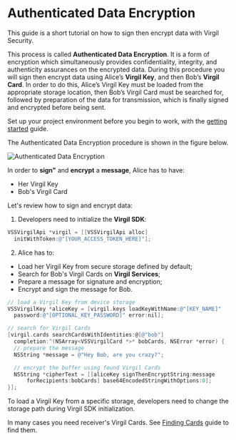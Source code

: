 # Authenticated Data Encryption

This guide is a short tutorial on how to sign then encrypt data with Virgil Security.

This process is called **Authenticated Data Encryption**. It is a form of encryption which simultaneously provides confidentiality, integrity, and authenticity assurances on the encrypted data. During this procedure you will sign then encrypt data using Alice’s **Virgil Key**, and then Bob’s **Virgil Card**. In order to do this, Alice’s Virgil Key must be loaded from the appropriate storage location, then Bob’s Virgil Card must be searched for, followed by preparation of the data for transmission, which is finally signed and encrypted before being sent.



Set up your project environment before you begin to work, with the [getting started](https://github.com/VirgilSecurity/virgil-sdk-x/blob/docs-review/documentation-objectivec/guides/configuration/client-configuration.md) guide.

The Authenticated Data Encryption procedure is shown in the figure below.

![Authenticated Data Encryption](https://github.com/VirgilSecurity/virgil-sdk-x/blob/docs-review/documentation-objectivec/img/Guides_introduction.png "Authenticated Data Encryption")

In order to **sign"** and **encrypt** a **message**, Alice has to have:
 - Her Virgil Key
 - Bob's Virgil Card

Let's review how to sign and encrypt data:

1. Developers need to initialize the **Virgil SDK**:

```objectivec
VSSVirgilApi *virgil = [[VSSVirgilApi alloc]
  initWithToken:@"[YOUR_ACCESS_TOKEN_HERE]"];
```

2. Alice has to:

  - Load her Virgil Key from secure storage defined by default;
  - Search for Bob's Virgil Cards on **Virgil Services**;
  - Prepare a message for signature and encryption;
  - Encrypt and sign the message for Bob.

  ```objectivec
  // load a Virgil Key from device storage
  VSSVirgilKey *aliceKey = [virgil.keys loadKeyWithName:@"[KEY_NAME]"
  	password:@"[OPTIONAL_KEY_PASSWORD]" error:nil];

  // search for Virgil Cards
  [virgil.cards searchCardsWithIdentities:@[@"bob"]
  	completion:^(NSArray<VSSVirgilCard *>* bobCards, NSError *error) {
  	// prepare the message
  	NSString *message = @"Hey Bob, are you crazy?";

  	// encrypt the buffer using found Virgil Cards
  	NSString *cipherText = [[aliceKey signThenEncryptString:message
  		forRecipients:bobCards] base64EncodedStringWithOptions:0];
  }];
  ```

To load a Virgil Key from a specific storage, developers need to change the storage path during Virgil SDK initialization.

In many cases you need receiver's Virgil Cards. See [Finding Cards](https://github.com/VirgilSecurity/virgil-sdk-x/blob/docs-review/documentation-objectivec/guides/virgil-card/finding-card.md) guide to find them.
